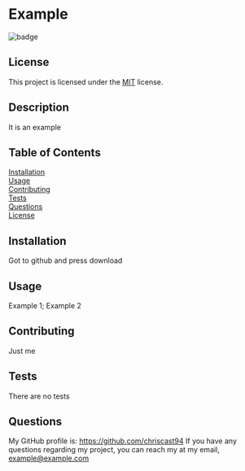 # Example

  ![badge](https://img.shields.io/badge/license-MIT-blue)

  ## License
  This project is licensed under the [MIT](https://choosealicense.com/licenses/mit/) license.


  ## Description
  It is an example

  ## Table of Contents
  [Installation](https://github.com/chriscast94/Example/blob/main/Develop/README.md#installation)<br/>
  [Usage](https://github.com/chriscast94/Example/blob/main/Develop/README.md#usage)<br/>
  [Contributing](https://github.com/chriscast94/Example/blob/main/Develop/README.md#contributing)<br/>
  [Tests](https://github.com/chriscast94/Example/blob/main/Develop/README.md#tests)<br/>
  [Questions](https://github.com/chriscast94/Example/blob/main/Develop/README.md#questions)<br/>
  [License](https://github.com/chriscast94/Example/blob/main/Develop/README.md#license)<br/>
 
  ## Installation
  Got to github and press download

  ## Usage
  Example 1; Example 2
  
  ## Contributing
  Just me

  ## Tests
  There are no tests

  ## Questions
  My GitHub profile is: https://github.com/chriscast94
  If you have any questions regarding my project, you can reach my at my email, example@example.com
  
  